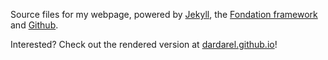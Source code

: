 Source files for my webpage, powered by [Jekyll](http://jekyllrb.com/),
the [Fondation framework](http://foundation.zurb.com/) and
[Github](https://github.com/).

Interested? Check out the rendered version at
[dardarel.github.io](http://dardarel.github.io)!
